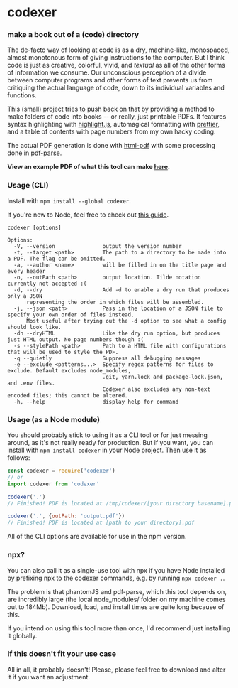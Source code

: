 # codexer

### make a book out of a (code) directory

The de-facto way of looking at code is as a dry, machine-like, monospaced,
almost monotonous form of giving instructions to the computer. But I think code
is just as creative, colorful, vivid, and _textual_ as all of the other forms of
information we consume. Our unconscious perception of a divide between computer
programs and other forms of text prevents us from critiquing the actual language
of code, down to its individual variables and functions.

This (small) project tries to push back on that by providing a method to make
folders of code into books -- or really, just printable PDFs. It features syntax
highlighting with [highlight.js](https://highlightjs.org/), automagical
formatting with [prettier](https://prettier.io/), and a table of contents with
page numbers from my own hacky coding.

The actual PDF generation is done with
[html-pdf](https://github.com/marcbachmann/node-html-pdf/issues) with some
processing done in [pdf-parse](https://www.npmjs.com/package/pdf-parse).

**View an example PDF of what this tool can make
[here](https://nathankim.name/files/codexer.pdf).**

### Usage (CLI)

Install with `npm install --global codexer`.

If you're new to Node, feel free to check out
[this guide](https://heynode.com/tutorial/install-nodejs-locally-nvm/).

```
codexer [options]

Options:
  -V, --version               output the version number
  -t, --target <path>         The path to a directory to be made into a PDF. The flag can be omitted.
  -a, --author <name>         will be filled in on the title page and every header
  -o, --outPath <path>        output location. Tilde notation currently not accepted :(
  -d, --dry                   Add -d to enable a dry run that produces only a JSON
      representing the order in which files will be assembled.
  -j, --json <path>           Pass in the location of a JSON file to specify your own order of files instead.
      Most useful after trying out the -d option to see what a config should look like.
  -dh --dryHTML               Like the dry run option, but produces just HTML output. No page numbers though :(
  -s --stylePath <path>       Path to a HTML file with configurations that will be used to style the PDF.
  -q --quietly                Suppress all debugging messages
  -e --exclude <patterns...>  Specify regex patterns for files to exclude. Default excludes node_modules,
                              .git, yarn.lock and package-lock.json, and .env files.
                              Codexer also excludes any non-text encoded files; this cannot be altered.
  -h, --help                  display help for command
```

### Usage (as a Node module)

You should probably stick to using it as a CLI tool or for just messing around,
as it's not really ready for production. But if you want, you can install with
`npm install codexer` in your Node project. Then use it as follows:

```js
const codexer = require('codexer')
// or
import codexer from 'codexer'

codexer('.')
// Finished! PDF is located at /tmp/codexer/[your directory basename].pdf

codexer('.', {outPath: 'output.pdf'})
// Finished! PDF is located at [path to your directory].pdf
```

All of the CLI options are available for use in the npm version.

### npx?

You can also call it as a single-use tool with npx if you have Node installed by
prefixing npx to the codexer commands, e.g. by running `npx codexer .`.

The problem is that phantomJS and pdf-parse, which this tool depends on, are
incredibly large (the local node_modules/ folder on my machine comes out to
184Mb). Download, load, and install times are quite long because of this.

If you intend on using this tool more than once, I'd recommend just installing
it globally.

### If this doesn't fit your use case

All in all, it probably doesn't! Please, please feel free to download and alter
it if you want an adjustment.
